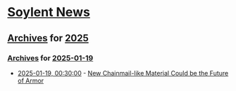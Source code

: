 # [Soylent News](../../../README.md)

## [Archives](../../index.md) for [2025](../index.md)

### [Archives](../../index.md) for [2025-01-19](index.md)

* [2025-01-19, 00:30:00](https://soylentnews.org/article.pl?sid=25/01/17/2142239&from=rss) - [New Chainmail-like Material Could be the Future of Armor](https://soylentnews.org/article.pl?sid=25/01/17/2142239&from=rss)
